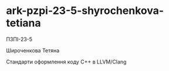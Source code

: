 # ark-pzpi-23-5-shyrochenkova-tetiana

ПЗПІ-23-5

Широченкова Тетяна

Стандарти оформлення коду C++ в LLVM/Clang
